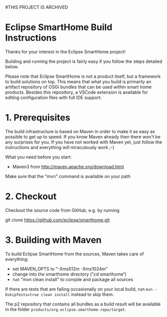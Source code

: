 #THIS PROJECT IS ARCHIVED

# Eclipse SmartHome Build Instructions

Thanks for your interest in the Eclipse SmartHome project!

Building and running the project is fairly easy if you follow the steps detailed below.

Please note that Eclipse SmartHome is not a product itself, but a framework to build solutions on top.
This means that what you build is primarily an artifact repository of OSGi bundles that can be used within smart home products.
Besides this repository, a VSCode extension is available for editing configuration files with full IDE support.

1\. Prerequisites
=================

The build infrastructure is based on Maven in order to make it as easy as possible to get up to speed. 
If you know Maven already then there won't be any surprises for you. 
If you have not worked with Maven yet, just follow the instructions and everything will miraculously work ;-)

What you need before you start:
- Maven3 from http://maven.apache.org/download.html

Make sure that the "mvn" command is available on your path

2\. Checkout
============

Checkout the source code from GitHub, e.g. by running

git clone https://github.com/eclipse/smarthome.git

3\. Building with Maven
=======================

To build Eclipse SmartHome from the sources, Maven takes care of everything:
- set MAVEN_OPTS to "-Xms512m -Xmx1024m"
- change into the smarthome directory ("cd smarthome“)
- run "mvn clean install" to compile and package all sources

If there are tests that are failing occasionally on your local build, run `mvn -DskipTests=true clean install` instead to skip them.

The p2 repository that contains all bundles as a build result will be available in the folder `products/org.eclipse.smarthome.repo/target`.
